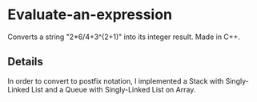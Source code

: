 # Evaluate-an-expression
Converts a string "2*6/4+3^(2+1)" into its integer result. Made in C++. 

## Details
In order to convert to postfix notation, I implemented a Stack with Singly-Linked List and a Queue with Singly-Linked List on Array.
